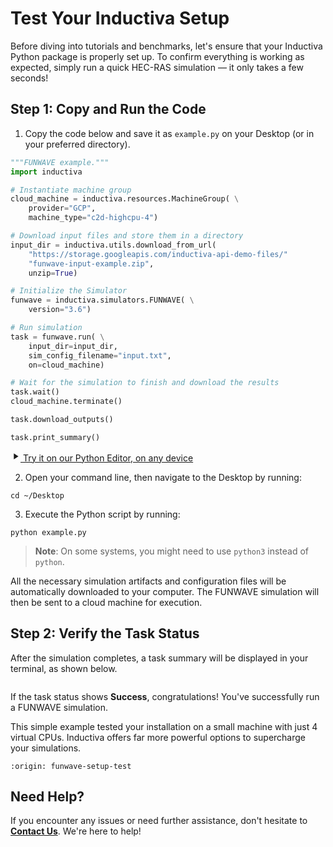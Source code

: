 # Test Your Inductiva Setup
Before diving into tutorials and benchmarks, let's ensure that your Inductiva Python package is properly set up. To confirm everything is working as expected, simply run a quick HEC-RAS simulation — it only takes a few seconds!

## Step 1: Copy and Run the Code

1. Copy the code below and save it as `example.py` on your Desktop (or in your preferred directory).

```python
"""FUNWAVE example."""
import inductiva

# Instantiate machine group
cloud_machine = inductiva.resources.MachineGroup( \
    provider="GCP",
    machine_type="c2d-highcpu-4")

# Download input files and store them in a directory
input_dir = inductiva.utils.download_from_url(
    "https://storage.googleapis.com/inductiva-api-demo-files/"
    "funwave-input-example.zip",
    unzip=True)

# Initialize the Simulator
funwave = inductiva.simulators.FUNWAVE( \
    version="3.6")

# Run simulation
task = funwave.run( \
    input_dir=input_dir,
    sim_config_filename="input.txt",
    on=cloud_machine)

# Wait for the simulation to finish and download the results
task.wait()
cloud_machine.terminate()

task.download_outputs()

task.print_summary()
```

<a href="https://console.inductiva.ai/editor?simulator_name=funwave" class="try-playground-button" target="_blank">
  <svg class="icon" xmlns="http://www.w3.org/2000/svg" width="16" height="16" viewBox="0 0 24 24" fill="currentColor">
    <path d="M8 5v14l11-7z"/>
  </svg>
  Try it on our Python Editor, on any device
</a>

2. Open your command line, then navigate to the Desktop by running:

```
cd ~/Desktop
```

3. Execute the Python script by running:

```
python example.py
```

> **Note**: On some systems, you might need to use `python3` instead of `python`.

All the necessary simulation artifacts and configuration files will be automatically downloaded to your computer. The FUNWAVE simulation will then be sent to a cloud machine for execution.

## Step 2: Verify the Task Status
After the simulation completes, a task summary will be displayed in your terminal, as shown below. 

```

```

If the task status shows **Success**, congratulations! You've successfully run a FUNWAVE simulation.

This simple example tested your installation on a small machine with just 4 virtual CPUs. Inductiva offers far more powerful options to supercharge your simulations.

```{banner_small}
:origin: funwave-setup-test
```

## Need Help?
If you encounter any issues or need further assistance, don't hesitate to [**Contact Us**](mailto:support@inductiva.ai). We're here to help!







